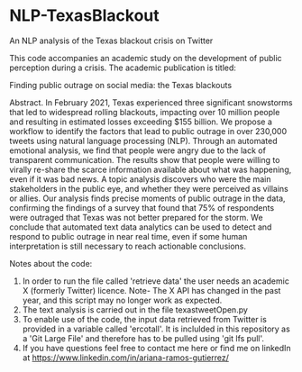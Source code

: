 # NLP-TexasBlackout

An NLP analysis of the Texas blackout crisis on Twitter 

This code accompanies an academic study on the development of public perception during a crisis. The academic publication is titled: 

Finding public outrage on social media: the Texas blackouts


Abstract. In February 2021, Texas experienced three significant snowstorms that led to widespread rolling blackouts, impacting over 10 million people and resulting in estimated losses exceeding $155 billion. We propose a workflow to identify the factors that lead to public outrage in over 230,000 tweets using natural language processing (NLP). Through an automated emotional analysis, we find that people were angry due to the lack of transparent communication. The results show that people were willing to virally re-share the scarce information available about what was happening, even if it was bad news. A topic analysis discovers who were the main stakeholders in the public eye, and whether they were perceived as villains or allies. Our analysis finds precise moments of public outrage in the data, confirming the findings of a survey that found that 75% of respondents were outraged that Texas was not better prepared for the storm. We conclude that automated text data analytics can be used to detect and respond to public outrage in near real time, even if some human interpretation is still necessary to reach actionable conclusions. 


Notes about the code: 
1. In order to run the file called 'retrieve data' the user needs an academic X (formerly Twitter) licence. Note- The X API has changed in the past year, and this script may no longer work as expected. 
2. The text analysis is carried out in the file texastweetOpen.py
3. To enable use of the code, the input data retrieved from Twitter is provided in a variable called 'ercotall'. It is inclulded in this repository as a 'Git Large File' and therefore has to be pulled using 'git lfs pull'.
4. If you have questions feel free to contact me here or find me on linkedIn at https://www.linkedin.com/in/ariana-ramos-gutierrez/

